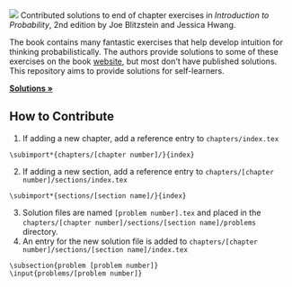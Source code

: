 <!-- ABOUT THE PROJECT -->
<img src="https://www.travis-ci.com/fifthist/Introduction-To-Probability-Blitzstein-Solutions.svg?branch=master">
Contributed solutions to end of chapter exercises in <i>Introduction to Probability</i>, 2nd edition by Joe Blitzstein and Jessica Hwang. 

The book contains many fantastic exercises that help develop intuition for thinking probabilistically. The authors provide solutions to some of these exercises on the book [website](https://projects.iq.harvard.edu/stat110/home), but most don't have published solutions. This repository aims to provide solutions for self-learners.

  <p>
    <a href="https://fifthist.github.io/Introduction-To-Probability-Blitzstein-Solutions/"><strong>Solutions »</strong></a>
  </p>

<!-- CONTRIBUTING -->
## How to Contribute

1. If adding a new chapter, add a reference entry to `chapters/index.tex`
```
\subimport*{chapters/[chapter number]/}{index}
```
2. If adding a new section, add a reference entry to `chapters/[chapter number]/sections/index.tex`
```
\subimport*{sections/[section name]/}{index}
```
3. Solution files are named `[problem number].tex` and placed in the `chapters/[chapter number]/sections/[section name]/problems` directory.
4. An entry for the new solution file is added to `chapters/[chapter number]/sections/[section name]/index.tex`
```
\subsection{problem [problem number]}
\input{problems/[problem number]}
```

